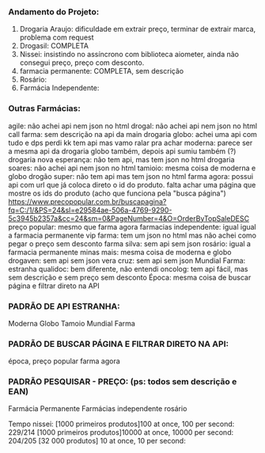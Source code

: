 ### Andamento do Projeto:
1. Drogaria Araujo: dificuldade em extrair preço, terminar de extrair marca, problema com request
2. Drogasil: COMPLETA
3. Nissei: insistindo no assíncrono com biblioteca aiometer, ainda não consegui preço, preço com desconto.
4. farmacia permanente: COMPLETA, sem descrição
5. Rosário:
6. Farmácia Independente:

### Outras Farmácias:
agile: não achei api nem json no html
drogal: não achei api nem json no html
call farma: sem descrição na api da main
drogaria globo: achei uma api com tudo e dps perdi kk
    tem api mas vamo ralar pra achar
moderna: parece ser a mesma
    api da drogaria globo também, depois api sumiu
    também (?)
drogaria nova esperança: não tem api, mas tem
    json no html
drogaria soares: não achei api nem json no html
tamioio: mesma coisa de moderna e globo
drogão super: não tem api mas tem json no html
farma agora: possui api com url que já coloca direto
    o id do produto. falta achar uma página que mostre
    os ids do produto (acho que funciona pela "busca página")
    https://www.precopopular.com.br/buscapagina?fq=C:/1/&PS=24&sl=e29584ae-506a-4769-9290-5c3945b2357a&cc=24&sm=0&PageNumber=4&O=OrderByTopSaleDESC
preço popular: mesmo que farma agora
farmacias independente: igual igual a farmacia permanente
vip farma: tem um json no html mas não achei como
    pegar o preço sem desconto
farma silva: sem api sem json
rosário: igual a farmacia permanente
minas mais: mesma coisa de moderna e globo
drogaven: sem api sem json
vera cruz: sem api sem json
Mundial Farma: estranha
qualidoc: bem diferente, não entendi
oncolog: tem api fácil, mas sem descrição e sem preço sem desconto
Época: mesma coisa de buscar página e filtrar direto na API

### PADRÃO DE API ESTRANHA:
Moderna
Globo
Tamoio
Mundial Farma

### PADRÃO DE BUSCAR PÁGINA E FILTRAR DIRETO NA API:
época,
preço popular
farma agora

### PADRÃO PESQUISAR - PREÇO: (ps: todos sem descrição e EAN)
Farmácia Permanente 
Farmácias independente
rosário
    

Tempo nissei:
[1000 primeiros produtos]100 at once, 100 per second: 229/214
[1000 primeiros produtos]10000 at once, 10000 per second: 204/205
[32 000 produtos] 10 at once, 10 per second: 



    


